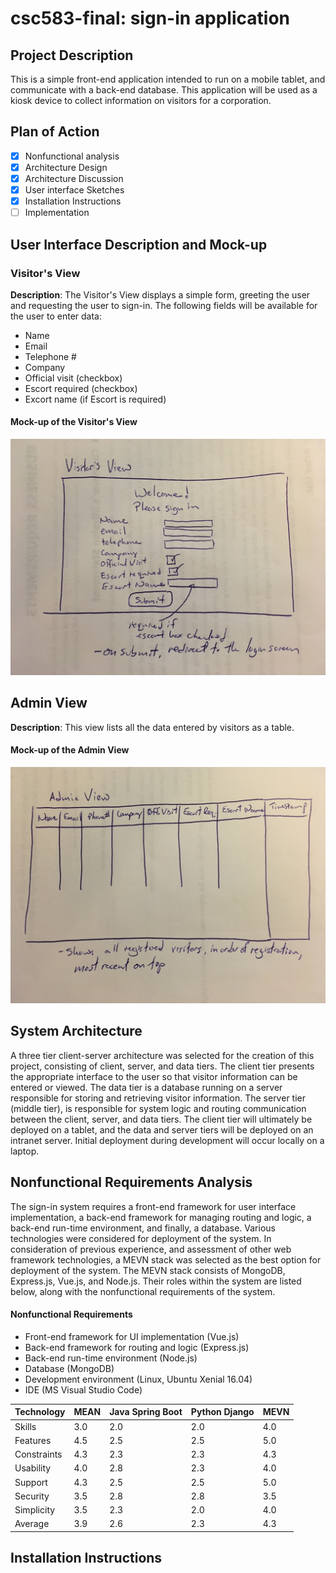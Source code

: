 # csc583-final: sign-in application
## Project Description
This is a simple front-end application intended to run on a mobile tablet, and communicate with
a back-end database.  This application will be used as a kiosk device to collect information on
visitors for a corporation.

## Plan of Action
 - [X] Nonfunctional analysis
 - [X] Architecture Design
 - [X] Architecture Discussion
 - [X] User interface Sketches
 - [X] Installation Instructions
 - [ ] Implementation

## User Interface Description and Mock-up
### Visitor's View
__Description__: The Visitor's View displays a simple form, greeting the user and requesting the
user to sign-in. The following fields will be available for the user to enter data:
 * Name
 * Email
 * Telephone #
 * Company
 * Official visit (checkbox)
 * Escort required (checkbox)
 * Excort name (if Escort is required)

#### Mock-up of the Visitor's View
![Visitor's View](/mock-up/visitors_view.jpg)

## Admin View
__Description__: This view lists all the data entered by visitors as a table.

#### Mock-up of the Admin View
![Admin View](/mock-up/admin_view.JPG)

## System Architecture
A three tier client-server architecture was selected for the creation of this 
project, consisting of client, server, and data tiers.  The client tier presents
the appropriate interface to the user so that visitor information can be entered
or viewed.  The data tier is a database running on a server responsible for
storing and retrieving visitor information.  The server tier (middle tier), is 
responsible for system logic and routing communication between the client,
server, and data tiers. The client tier will ultimately be deployed on a tablet,
and the data and server tiers will be deployed on an intranet server.  Initial
deployment during development will occur locally on a laptop.

## Nonfunctional Requirements Analysis
The sign-in system requires a front-end framework for user interface implementation,
a back-end framework for managing routing and logic, a back-end run-time environment,
and finally, a database.  Various technologies were considered for deployment of the 
system.  In consideration of previous experience, and assessment of other web framework
technologies, a MEVN stack was selected as the best option for deployment of the system.
The MEVN stack consists of MongoDB, Express.js, Vue.js, and Node.js.  Their roles within
the system are listed below, along with the nonfunctional requirements of the system.
 
#### Nonfunctional Requirements
 * Front-end framework for UI implementation (Vue.js)
 * Back-end framework for routing and logic (Express.js)
 * Back-end run-time environment (Node.js)
 * Database (MongoDB)
 * Development environment (Linux, Ubuntu Xenial 16.04)
 * IDE (MS Visual Studio Code)
 

Technology | MEAN | Java Spring Boot | Python Django | MEVN | 
---------- | ---- | ---------------- | ------------- | ---- | 
Skills     | 3.0  | 2.0              | 2.0           | 4.0  | 
Features   | 4.5  | 2.5              | 2.5           | 5.0  | 
Constraints| 4.3  | 2.3              | 2.3           | 4.3  | 
Usability  | 4.0  | 2.8              | 2.3           | 4.0  | 
Support    | 4.3  | 2.5              | 2.5           | 5.0  | 
Security   | 3.5  | 2.8              | 2.8           | 3.5  | 
Simplicity | 3.5  | 2.3              | 2.0           | 4.0  | 
Average    | 3.9  | 2.6              | 2.3           | 4.3  | 


## Installation Instructions
[](/InstallationInstructions.md)